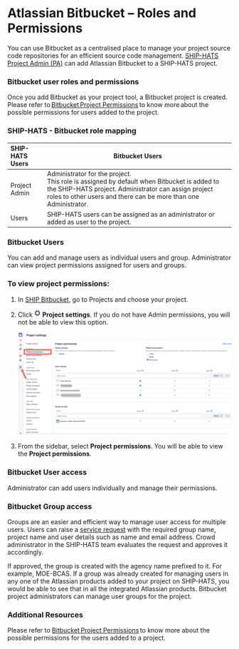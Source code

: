# Atlassian Bitbucket – Roles and Permissions

You can use Bitbucket as a centralised place to manage your project source code repositories for an efficient source code management. <a href="https://docs.developer.gov.sg/docs/ship-hats/#/user-roles-permisions">SHIP-HATS Project Admin (PA)</a> can add Atlassian Bitbucket to a SHIP-HATS project. 
 
### Bitbucket user roles and permissions
Once you add Bitbucket as your project tool, a Bitbucket project is created. Please refer to <a href="https://confluence.atlassian.com/bitbucketserver0711/using-project-permissions-1047557542.html">Bitbucket Project Permissions</a> to know more about the possible permissions for users added to the project. 

### SHIP-HATS - Bitbucket role mapping
| SHIP-HATS Users | Bitbucket Users |
| :-------- | --------- |
| Project Admin | Administrator for the project. </br> This role is assigned by default when Bitbucket is added to the SHIP-HATS project. Administrator can assign project roles to other users and there can be more than one Administrator. |
| Users | SHIP-HATS users can be assigned as an administrator or added as user to the project. |

### Bitbucket Users
You can add and manage users as individual users and group. Administrator can view project permissions assigned for users and groups.

### To view project permissions:

1. In <a href="https://bitbucket.ship.gov.sg">SHIP Bitbucket</a>, go to Projects and choose your project. 

1. Click ![settings](settings.png) **Project settings**. If you do not have Admin permissions, you will not be able to view this option.

    ![bitbucket](bitbucket.png)


1. From the sidebar, select **Project permissions**. You will be able to view the **Project permissions**.

### Bitbucket User access  

Administrator can add users individually and manage their permissions.

### Bitbucket Group access   

Groups are an easier and efficient way to manage user access for multiple users.  Users can raise a <a href="https://jira.ship.gov.sg/servicedesk/customer/portal/11/">service request</a> with the required group name, project name and user details such as name and email address. Crowd administrator in the SHIP-HATS team evaluates the request and approves it accordingly.  

If approved, the group is created with the agency name prefixed to it. For example, MOE-BCAS. If a group was already created for managing users in any one of the Atlassian products added to your project on SHIP-HATS, you would be able to see that in all the integrated Atlassian products. Bitbucket project administrators can manage user groups for the project.

### Additional Resources
Please refer to <a href="https://confluence.atlassian.com/bitbucketserver0711/using-project-permissions-1047557542.html"> Bitbucket Project Permissions</a> to know more about the possible permissions for the users added to a project.
